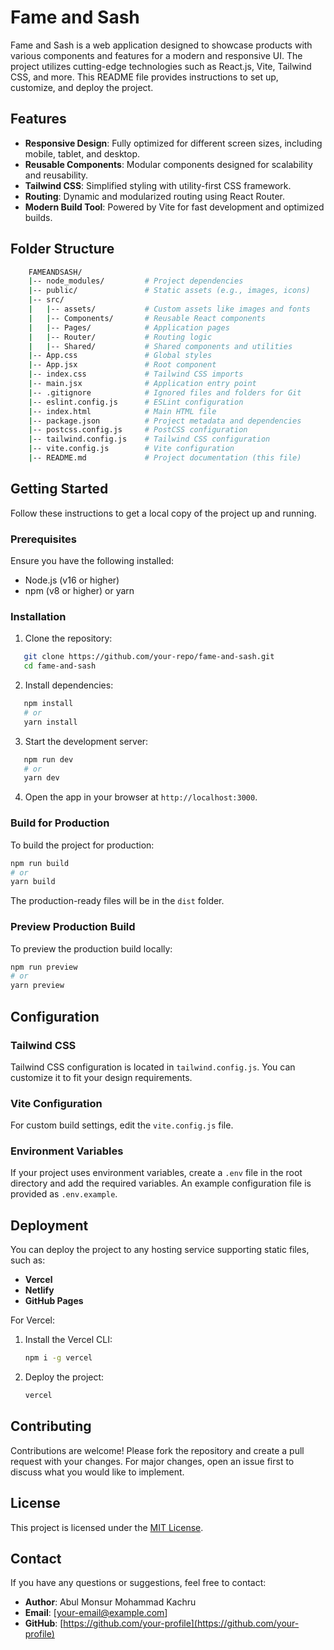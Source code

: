 # Fame and Sash

Fame and Sash is a web application designed to showcase products with various components and features for a modern and responsive UI. The project utilizes cutting-edge technologies such as React.js, Vite, Tailwind CSS, and more. This README file provides instructions to set up, customize, and deploy the project.

## Features

- **Responsive Design**: Fully optimized for different screen sizes, including mobile, tablet, and desktop.
- **Reusable Components**: Modular components designed for scalability and reusability.
- **Tailwind CSS**: Simplified styling with utility-first CSS framework.
- **Routing**: Dynamic and modularized routing using React Router.
- **Modern Build Tool**: Powered by Vite for fast development and optimized builds.

## Folder Structure

```bash
    FAMEANDSASH/
    |-- node_modules/         # Project dependencies
    |-- public/               # Static assets (e.g., images, icons)
    |-- src/
    |   |-- assets/           # Custom assets like images and fonts
    |   |-- Components/       # Reusable React components
    |   |-- Pages/            # Application pages
    |   |-- Router/           # Routing logic
    |   |-- Shared/           # Shared components and utilities
    |-- App.css               # Global styles
    |-- App.jsx               # Root component
    |-- index.css             # Tailwind CSS imports
    |-- main.jsx              # Application entry point
    |-- .gitignore            # Ignored files and folders for Git
    |-- eslint.config.js      # ESLint configuration
    |-- index.html            # Main HTML file
    |-- package.json          # Project metadata and dependencies
    |-- postcss.config.js     # PostCSS configuration
    |-- tailwind.config.js    # Tailwind CSS configuration
    |-- vite.config.js        # Vite configuration
    |-- README.md             # Project documentation (this file)
```

## Getting Started

Follow these instructions to get a local copy of the project up and running.

### Prerequisites

Ensure you have the following installed:

- Node.js (v16 or higher)
- npm (v8 or higher) or yarn

### Installation

1. Clone the repository:

```bash
   git clone https://github.com/your-repo/fame-and-sash.git
   cd fame-and-sash
```

2. Install dependencies:

```bash
   npm install
   # or
   yarn install
```

3. Start the development server:

```bash
   npm run dev
   # or
   yarn dev
```

4. Open the app in your browser at `http://localhost:3000`.

### Build for Production

To build the project for production:

```bash
npm run build
# or
yarn build
```

The production-ready files will be in the `dist` folder.

### Preview Production Build

To preview the production build locally:

```bash
npm run preview
# or
yarn preview
```

## Configuration

### Tailwind CSS

Tailwind CSS configuration is located in `tailwind.config.js`. You can customize it to fit your design requirements.

### Vite Configuration

For custom build settings, edit the `vite.config.js` file.

### Environment Variables

If your project uses environment variables, create a `.env` file in the root directory and add the required variables. An example configuration file is provided as `.env.example`.

## Deployment

You can deploy the project to any hosting service supporting static files, such as:

- **Vercel**
- **Netlify**
- **GitHub Pages**

For Vercel:

1. Install the Vercel CLI:
   ```bash
   npm i -g vercel
   ```
2. Deploy the project:
   ```bash
   vercel
   ```

## Contributing

Contributions are welcome! Please fork the repository and create a pull request with your changes. For major changes, open an issue first to discuss what you would like to implement.

## License

This project is licensed under the [MIT License](LICENSE).

## Contact

If you have any questions or suggestions, feel free to contact:

- **Author**: Abul Monsur Mohammad Kachru
- **Email**: [your-email@example.com]
- **GitHub**: [https://github.com/your-profile](https://github.com/your-profile)
